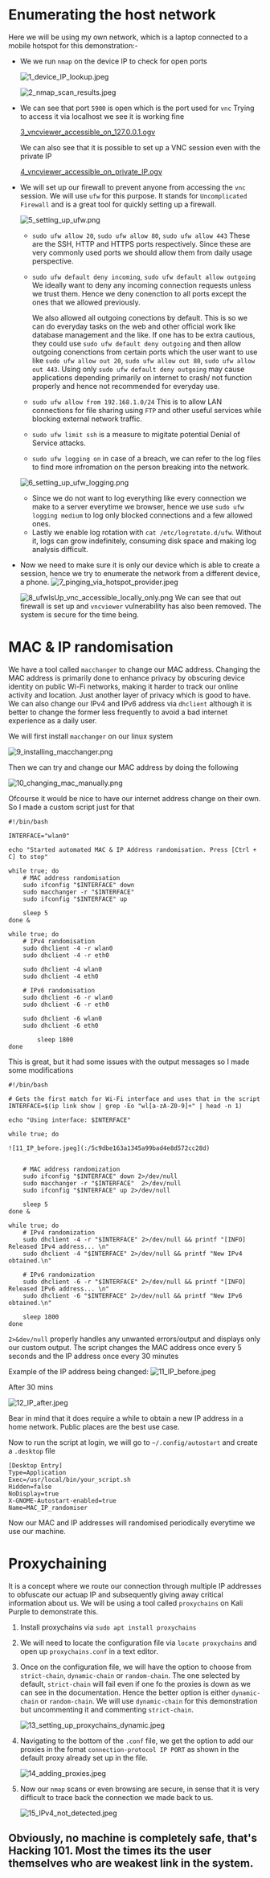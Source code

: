 # Enumerating the host network
Here we will be using my own network, which is a laptop connected to a mobile hotspot for this demonstration:-
- We we run ```nmap``` on the device IP  to check for open ports

	![1_device_IP_lookup.jpeg](https://github.com/rugbedbugg/MFC_RealNetwork/blob/main/Simulated_defense/1_device_IP_lookup.jpeg)

	![2_nmap_scan_results.jpeg](https://github.com/rugbedbugg/MFC_RealNetwork/blob/main/Simulated_defense/2_nmap_scan_results.jpeg)

- We can see that port ```5900``` is open which is the port used for ```vnc``` Trying to access it via localhost we see it is working fine

	[3_vncviewer_accessible_on_127.0.0.1.ogv](https://github.com/rugbedbugg/MFC_RealNetwork/blob/main/Simulated_defense/3_vncviewer_accessible_on_127.0.0.1.ogv)

	We can also see that it is possible to set up a VNC session even with the private IP

	[4_vncviewer_accessible_on_private_IP.ogv](https://github.com/rugbedbugg/MFC_RealNetwork/blob/main/Simulated_defense/4_vncviewer_accessible_on_private_IP.ogv)

- We will set up our firewall to prevent anyone from accessing the ```vnc``` session. We will use ```ufw``` for this purpose. It stands for ```Uncomplicated Firewall``` and is a great tool for quickly setting up a firewall.

	![5_setting_up_ufw.png](https://github.com/rugbedbugg/MFC_RealNetwork/blob/main/Simulated_defense/5_setting_up_ufw.png)

	- ```sudo ufw allow 20```, ```sudo ufw allow 80```, ```sudo ufw allow 443```
		These are the SSH, HTTP and HTTPS ports respectively. Since these are very commonly used ports we should allow them from daily usage perspective.
	- ```sudo ufw default deny incoming```, ```sudo ufw default allow outgoing```
		We ideally want to deny any incoming connection requests unless we trust them. Hence we deny conenction to all ports except the ones that we allowed previously. 

		We also allowed all outgoing conections by default. This is so we can do everyday tasks on the web and other official work like database management and the like. If one has to be extra cautious, they could use ```sudo ufw default deny outgoing``` and then allow outgoing conenctions from certain ports which the user want to use like ```sudo ufw allow out 20```, ```sudo ufw allow out 80```, ```sudo ufw allow out 443```. Using only ```sudo ufw default deny outgoing``` may cause applications depending primarily on internet to crash/ not function properly and hence not recommended for everyday use.

	- ```sudo ufw allow from 192.168.1.0/24``` This is to allow LAN connections for file sharing using ```FTP``` and other useful services while blocking external network traffic.
	- ```sudo ufw limit ssh``` is a measure to migitate potential Denial of Service attacks.
	- ```sudo ufw logging on``` in case of a breach, we can refer to the log files to find more infromation on the person breaking into the network.

	![6_setting_up_ufw_logging.png](https://github.com/rugbedbugg/MFC_RealNetwork/blob/main/Simulated_defense/6_setting_up_ufw_logging.png)

	- Since we do not want to log everything like every connection we make to a server everytime we browser, hence we use ```sudo ufw logging medium``` to log only blocked connections and a few allowed ones.
	- Lastly we enable log rotation with ```cat /etc/logrotate.d/ufw```. Without it, logs can grow indefinitely, consuming disk space and making log analysis difficult.
- Now we need to make sure it is only our device which is able to create a session, hence we try to enumerate the network from a different device, a phone.
	![7_pinging_via_hotspot_provider.jpeg](https://github.com/rugbedbugg/MFC_RealNetwork/blob/main/Simulated_defense/7_pinging_via_hotspot_provider.jpeg)

	![8_ufwIsUp_vnc_accessible_locally_only.png](https://github.com/rugbedbugg/MFC_RealNetwork/blob/main/Simulated_defense/8_ufwIsUp_vnc_accessible_locally_only.png)
	We can see that out firewall is set up and ```vncviewer```  vulnerability has also been removed. The system is secure for the time being.

# MAC & IP randomisation
We have a tool called ```macchanger``` to change our MAC address. Changing the MAC address is primarily done to enhance privacy by obscuring device identity on public Wi-Fi networks, making it harder to track our online activity and location. Just another layer of privacy which is good to have. We can also change our IPv4 and IPv6 address via ```dhclient``` although it is better to change the former less frequently to avoid a bad internet experience as a daily user.

We will first install ```macchanger``` on our linux system

![9_installing_macchanger.png](https://github.com/rugbedbugg/MFC_RealNetwork/blob/main/Simulated_defense/9_installing_macchanger.png)

Then we can try and change our MAC address by doing the following

![10_changing_mac_manually.png](https://github.com/rugbedbugg/MFC_RealNetwork/blob/main/Simulated_defense/10_changing_mac_manually.png)

Ofcourse it would be nice to have our internet address change on their own. So I made a custom script just for that

```
#!/bin/bash

INTERFACE="wlan0"

echo "Started automated MAC & IP Address randomisation. Press [Ctrl + C] to stop"

while true; do
	# MAC address randomisation
	sudo ifconfig "$INTERFACE" down
	sudo macchanger -r "$INTERFACE"
	sudo ifconfig "$INTERFACE" up

	sleep 5
done &

while true; do
    # IPv4 randomisation
    sudo dhclient -4 -r wlan0
    sudo dhclient -4 -r eth0

    sudo dhclient -4 wlan0
    sudo dhclient -4 eth0

	# IPv6 randomisation
	sudo dhclient -6 -r wlan0
	sudo dhclient -6 -r eth0

	sudo dhclient -6 wlan0
	sudo dhclient -6 eth0

        sleep 1800
done
```

This is great, but it had some issues with the output messages so I made some modifications

```
#!/bin/bash

# Gets the first match for Wi-Fi interface and uses that in the script
INTERFACE=$(ip link show | grep -Eo "wl[a-zA-Z0-9]+" | head -n 1)

echo "Using interface: $INTERFACE"

while true; do

![11_IP_before.jpeg](:/5c9dbe163a1345a99bad4e8d572cc28d)


    # MAC address randomization
    sudo ifconfig "$INTERFACE" down 2>/dev/null
    sudo macchanger -r "$INTERFACE"  2>/dev/null
    sudo ifconfig "$INTERFACE" up 2>/dev/null

    sleep 5
done & 

while true; do
    # IPv4 randomization
    sudo dhclient -4 -r "$INTERFACE" 2>/dev/null && printf "[INFO] Released IPv4 address... \n"
    sudo dhclient -4 "$INTERFACE" 2>/dev/null && printf "New IPv4 obtained.\n"

    # IPv6 randomization
    sudo dhclient -6 -r "$INTERFACE" 2>/dev/null && printf "[INFO] Released IPv6 address... \n"
    sudo dhclient -6 "$INTERFACE" 2>/dev/null && printf "New IPv6 obtained.\n"

    sleep 1800
done
```

```2>&dev/null``` properly handles any unwanted errors/output and displays only our custom output.
The script changes the MAC address once every 5 seconds and the IP address once every 30 minutes

Example of the IP address being changed:
![11_IP_before.jpeg](https://github.com/rugbedbugg/MFC_RealNetwork/blob/main/Simulated_defense/11_IP_before.jpeg)

After 30 mins

![12_IP_after.jpeg](https://github.com/rugbedbugg/MFC_RealNetwork/blob/main/Simulated_defense/12_IP_after.jpeg)

Bear in mind that it does require a while to obtain a new IP address in a home network. Public places are the best use case.

Now to run the script at login, we will go to ```~/.config/autostart``` and create a ```.desktop``` file
```
[Desktop Entry]
Type=Application
Exec=/usr/local/bin/your_script.sh
Hidden=false
NoDisplay=true 
X-GNOME-Autostart-enabled=true
Name=MAC_IP_randomiser
```
Now our MAC and IP addresses will randomised periodically everytime we use our machine.

# Proxychaining
It is a concept where we route our connection through multiple IP addresses to obfuscate our actuap IP and subsequently giving away critical information about us. We will be using a tool called ```proxychains``` on Kali Purple to demonstrate this.
1. Install proxychains via ```sudo apt install proxychains```
2. We will need to locate the configuration file via ```locate proxychains``` and open up ```proxychains.conf``` in a text editor.
3. Once on the configuration file, we will have the option to choose from ```strict-chain```, ```dynamic-chain``` or ```random-chain```. The one selected by default, ```strict-chain``` will fail even if one fo the proxies is down as we can see in the documentation. Hence the better option is either ```dynamic-chain``` or ```random-chain```. We will use ```dynamic-chain``` for this demonstration but uncommenting it and commenting ```strict-chain```.

	![13_setting_up_proxychains_dynamic.jpeg](https://github.com/rugbedbugg/MFC_RealNetwork/blob/main/Simulated_defense/13_setting_up_proxychains_dynamic.jpeg)

4. Navigating to the bottom of the ```.conf``` file, we get the option to add our proxies in the fomat ```connection-protocol IP PORT``` as shown in the default proxy already set up in the file.

	![14_adding_proxies.jpeg](https://github.com/rugbedbugg/MFC_RealNetwork/blob/main/Simulated_defense/14_adding_proxies.jpeg)

5. Now our ```nmap``` scans or even browsing are secure, in sense that it is very difficult to trace back the connection we made back to us.

	![15_IPv4_not_detected.jpeg](https://github.com/rugbedbugg/MFC_RealNetwork/blob/main/Simulated_defense/15_IPv4_not_detected.jpeg)

## Obviously, no machine is completely safe, that's Hacking 101. Most the times its the user themselves who are weakest link in the system.

